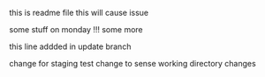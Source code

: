 this is readme file
this will cause issue

some stuff on monday !!!
some more

this line addded in update branch

change for staging test
change to sense working directory changes